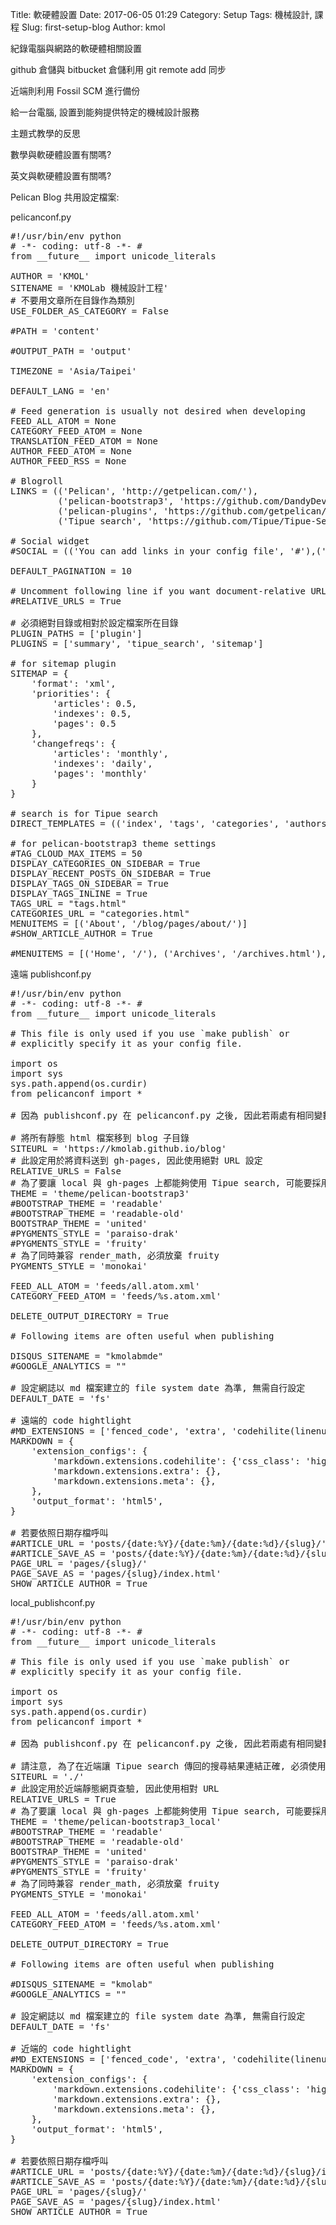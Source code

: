 Title: 軟硬體設置
Date: 2017-06-05 01:29
Category: Setup
Tags: 機械設計, 課程
Slug: first-setup-blog
Author: kmol

紀錄電腦與網路的軟硬體相關設置

<!-- PELICAN_END_SUMMARY -->

github 倉儲與 bitbucket 倉儲利用 git remote add 同步

近端則利用 Fossil SCM 進行備份

給一台電腦, 設置到能夠提供特定的機械設計服務

主題式教學的反思

數學與軟硬體設置有關嗎?

英文與軟硬體設置有關嗎?

Pelican Blog 共用設定檔案:

pelicanconf.py

<pre class="brush: python">
#!/usr/bin/env python
# -*- coding: utf-8 -*- #
from __future__ import unicode_literals

AUTHOR = 'KMOL'
SITENAME = 'KMOLab 機械設計工程'
# 不要用文章所在目錄作為類別
USE_FOLDER_AS_CATEGORY = False

#PATH = 'content'

#OUTPUT_PATH = 'output'

TIMEZONE = 'Asia/Taipei'

DEFAULT_LANG = 'en'

# Feed generation is usually not desired when developing
FEED_ALL_ATOM = None
CATEGORY_FEED_ATOM = None
TRANSLATION_FEED_ATOM = None
AUTHOR_FEED_ATOM = None
AUTHOR_FEED_RSS = None

# Blogroll
LINKS = (('Pelican', 'http://getpelican.com/'),
         ('pelican-bootstrap3', 'https://github.com/DandyDev/pelican-bootstrap3/'),
         ('pelican-plugins', 'https://github.com/getpelican/pelican-plugins'),
         ('Tipue search', 'https://github.com/Tipue/Tipue-Search'),)

# Social widget
#SOCIAL = (('You can add links in your config file', '#'),('Another social link', '#'),)

DEFAULT_PAGINATION = 10

# Uncomment following line if you want document-relative URLs when developing
#RELATIVE_URLS = True

# 必須絕對目錄或相對於設定檔案所在目錄
PLUGIN_PATHS = ['plugin']
PLUGINS = ['summary', 'tipue_search', 'sitemap']

# for sitemap plugin
SITEMAP = {
    'format': 'xml',
    'priorities': {
        'articles': 0.5,
        'indexes': 0.5,
        'pages': 0.5
    },
    'changefreqs': {
        'articles': 'monthly',
        'indexes': 'daily',
        'pages': 'monthly'
    }
}

# search is for Tipue search
DIRECT_TEMPLATES = (('index', 'tags', 'categories', 'authors', 'archives', 'search'))

# for pelican-bootstrap3 theme settings
#TAG_CLOUD_MAX_ITEMS = 50
DISPLAY_CATEGORIES_ON_SIDEBAR = True
DISPLAY_RECENT_POSTS_ON_SIDEBAR = True
DISPLAY_TAGS_ON_SIDEBAR = True
DISPLAY_TAGS_INLINE = True
TAGS_URL = "tags.html"
CATEGORIES_URL = "categories.html"
MENUITEMS = [('About', '/blog/pages/about/')]
#SHOW_ARTICLE_AUTHOR = True

#MENUITEMS = [('Home', '/'), ('Archives', '/archives.html'), ('Search', '/search.html')]
</pre>

遠端 publishconf.py

<pre class="brush: python">
#!/usr/bin/env python
# -*- coding: utf-8 -*- #
from __future__ import unicode_literals

# This file is only used if you use `make publish` or
# explicitly specify it as your config file.

import os
import sys
sys.path.append(os.curdir)
from pelicanconf import *

# 因為 publishconf.py 在 pelicanconf.py 之後, 因此若兩處有相同變數的設定, 將以較後讀入的 publishconf.py 中的設定為主.

# 將所有靜態 html 檔案移到 blog 子目錄
SITEURL = 'https://kmolab.github.io/blog'
# 此設定用於將資料送到 gh-pages, 因此使用絕對 URL 設定
RELATIVE_URLS = False
# 為了要讓 local 與 gh-pages 上都能夠使用 Tipue search, 可能要採用不同的 theme
THEME = 'theme/pelican-bootstrap3'
#BOOTSTRAP_THEME = 'readable'
#BOOTSTRAP_THEME = 'readable-old'
BOOTSTRAP_THEME = 'united'
#PYGMENTS_STYLE = 'paraiso-drak'
#PYGMENTS_STYLE = 'fruity'
# 為了同時兼容 render_math, 必須放棄 fruity
PYGMENTS_STYLE = 'monokai'

FEED_ALL_ATOM = 'feeds/all.atom.xml'
CATEGORY_FEED_ATOM = 'feeds/%s.atom.xml'

DELETE_OUTPUT_DIRECTORY = True

# Following items are often useful when publishing

DISQUS_SITENAME = "kmolabmde"
#GOOGLE_ANALYTICS = ""

# 設定網誌以 md 檔案建立的 file system date 為準, 無需自行設定
DEFAULT_DATE = 'fs'

# 遠端的 code hightlight
#MD_EXTENSIONS = ['fenced_code', 'extra', 'codehilite(linenums=True)']
MARKDOWN = {
    'extension_configs': {
        'markdown.extensions.codehilite': {'css_class': 'highlight'},
        'markdown.extensions.extra': {},
        'markdown.extensions.meta': {},
    },
    'output_format': 'html5',
}

# 若要依照日期存檔呼叫
#ARTICLE_URL = 'posts/{date:%Y}/{date:%m}/{date:%d}/{slug}/'
#ARTICLE_SAVE_AS = 'posts/{date:%Y}/{date:%m}/{date:%d}/{slug}/index.html'
PAGE_URL = 'pages/{slug}/'
PAGE_SAVE_AS = 'pages/{slug}/index.html'
SHOW_ARTICLE_AUTHOR = True
</pre>

local_publishconf.py

<pre class="brush: python">
#!/usr/bin/env python
# -*- coding: utf-8 -*- #
from __future__ import unicode_literals

# This file is only used if you use `make publish` or
# explicitly specify it as your config file.

import os
import sys
sys.path.append(os.curdir)
from pelicanconf import *

# 因為 publishconf.py 在 pelicanconf.py 之後, 因此若兩處有相同變數的設定, 將以較後讀入的 publishconf.py 中的設定為主.

# 請注意, 為了在近端讓 Tipue search 傳回的搜尋結果連結正確, 必須使用 ./
SITEURL = './'
# 此設定用於近端靜態網頁查驗, 因此使用相對 URL
RELATIVE_URLS = True
# 為了要讓 local 與 gh-pages 上都能夠使用 Tipue search, 可能要採用不同的 theme
THEME = 'theme/pelican-bootstrap3_local'
#BOOTSTRAP_THEME = 'readable'
#BOOTSTRAP_THEME = 'readable-old'
BOOTSTRAP_THEME = 'united'
#PYGMENTS_STYLE = 'paraiso-drak'
#PYGMENTS_STYLE = 'fruity'
# 為了同時兼容 render_math, 必須放棄 fruity
PYGMENTS_STYLE = 'monokai'

FEED_ALL_ATOM = 'feeds/all.atom.xml'
CATEGORY_FEED_ATOM = 'feeds/%s.atom.xml'

DELETE_OUTPUT_DIRECTORY = True

# Following items are often useful when publishing

#DISQUS_SITENAME = "kmolab"
#GOOGLE_ANALYTICS = ""

# 設定網誌以 md 檔案建立的 file system date 為準, 無需自行設定
DEFAULT_DATE = 'fs'

# 近端的 code hightlight
#MD_EXTENSIONS = ['fenced_code', 'extra', 'codehilite(linenums=True)']
MARKDOWN = {
    'extension_configs': {
        'markdown.extensions.codehilite': {'css_class': 'highlight'},
        'markdown.extensions.extra': {},
        'markdown.extensions.meta': {},
    },
    'output_format': 'html5',
}

# 若要依照日期存檔呼叫
#ARTICLE_URL = 'posts/{date:%Y}/{date:%m}/{date:%d}/{slug}/index.html'
#ARTICLE_SAVE_AS = 'posts/{date:%Y}/{date:%m}/{date:%d}/{slug}/index.html'
PAGE_URL = 'pages/{slug}/'
PAGE_SAVE_AS = 'pages/{slug}/index.html'
SHOW_ARTICLE_AUTHOR = True
</pre>
